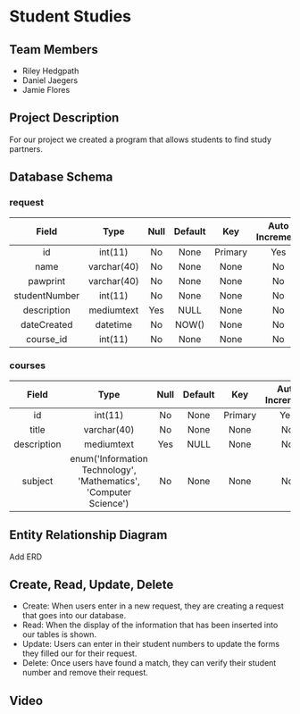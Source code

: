 # Student Studies

## Team Members 
* Riley Hedgpath
* Daniel Jaegers 
* Jamie Flores 
 
## Project Description
For our project we created a program that allows students to find study partners. 

## Database Schema 

### request 
| Field | Type | Null | Default | Key | Auto Increment |
|:----:|:------:|:------:|:------:|:------:|:-------------:|
| id | int(11) | No | None | Primary | Yes |
|name | varchar(40) | No | None | None | No |
| pawprint | varchar(40) | No | None | None | No |
| studentNumber | int(11) | No | None | None | No |
| description | mediumtext | Yes | NULL | None | No |
| dateCreated | datetime | No | NOW() | None | No |
| course_id | int(11) | No | None | None | No |

### courses
| Field | Type | Null | Default | Key | Auto Increment |
|:----:|:------:|:------:|:------:|:------:|:-------------:|
| id | int(11) | No | None | Primary | Yes |
| title | varchar(40) | No | None | None | No |
| description | mediumtext | Yes | NULL | None | No |
| subject | enum('Information Technology', 'Mathematics', 'Computer Science') | No | None | None| No |

## Entity Relationship Diagram
Add ERD

## Create, Read, Update, Delete
* Create: When users enter in a new request, they are creating a request that goes into our database. 
* Read: When the display of the information that has been inserted into our tables is shown.
* Update: Users can enter in their student numbers to update the forms they filled our for their request. 
* Delete: Once users have found a match, they can verify their student number and remove their request. 

## Video


